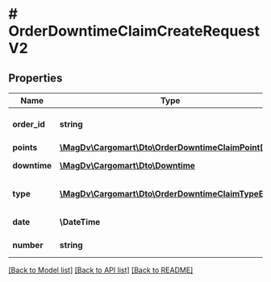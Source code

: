 # # OrderDowntimeClaimCreateRequestV2

## Properties

Name | Type | Description | Notes
------------ | ------------- | ------------- | -------------
**order_id** | **string** | UUID или хэш объекта |
**points** | [**\MagDv\Cargomart\Dto\OrderDowntimeClaimPoint[]**](OrderDowntimeClaimPoint.md) |  |
**downtime** | [**\MagDv\Cargomart\Dto\Downtime**](Downtime.md) | Простой по заявке |
**type** | [**\MagDv\Cargomart\Dto\OrderDowntimeClaimTypeEnum**](OrderDowntimeClaimTypeEnum.md) | Тип претензии о простое |
**date** | **\DateTime** | Дата документа |
**number** | **string** | Номер документа |

[[Back to Model list]](../../README.md#models) [[Back to API list]](../../README.md#endpoints) [[Back to README]](../../README.md)
